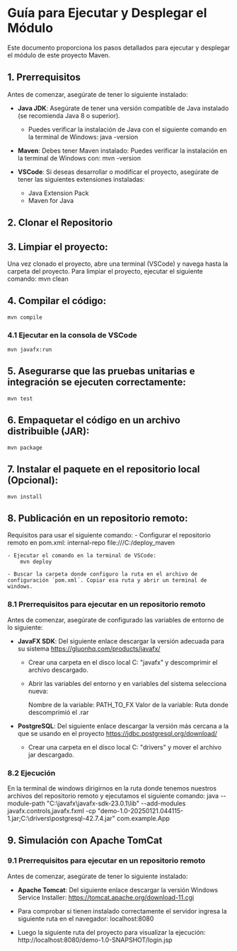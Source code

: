 # Guía para Ejecutar y Desplegar el Módulo

Este documento proporciona los pasos detallados para ejecutar y desplegar el módulo de este proyecto Maven.

## 1. Prerrequisitos

Antes de comenzar, asegúrate de tener lo siguiente instalado:

- **Java JDK**: Asegúrate de tener una versión compatible de Java instalado (se recomienda Java 8 o superior).
    - Puedes verificar la instalación de Java con el siguiente comando en la terminal de Windows:
    java -version

- **Maven**: Debes tener Maven instalado: Puedes verificar la instalación en la terminal de Windows con:
    mvn -version

- **VSCode**: Si deseas desarrollar o modificar el proyecto, asegúrate de tener las siguientes extensiones instaladas:
    - Java Extension Pack
    - Maven for Java

## 2. Clonar el Repositorio


## 3. Limpiar el proyecto:
Una vez clonado el proyecto, abre una terminal (VSCode) y navega hasta la carpeta del proyecto. Para limpiar el proyecto, ejecutar el siguiente comando:
    mvn clean

## 4. Compilar el código:
    mvn compile

### 4.1 Ejecutar en la consola de VSCode
    mvn javafx:run

## 5. Asegurarse que las pruebas unitarias e integración se ejecuten correctamente:
    mvn test

## 6. Empaquetar el código en un archivo distribuible (JAR):
    mvn package

## 7. Instalar el paquete en el repositorio local (Opcional):
    mvn install

## 8. Publicación en un repositorio remoto:
Requisitos para usar el siguiente comando:
    - Configurar el repositorio remoto en pom.xml: 
        <distributionManagement>
            <repository>
                <id>internal-repo</id>
                <url>file:///C:/deploy_maven</url>
            </repository>
        </distributionManagement>
    
    - Ejecutar el comando en la terminal de VSCode:
        mvn deploy

    - Buscar la carpeta donde configuro la ruta en el archivo de configuración ´pom.xml´. Copiar esa ruta y abrir un terminal de windows. 

### 8.1 Prerrequisitos para ejecutar en un repositorio remoto

Antes de comenzar, asegúrate de configurado las variables de entorno de lo siguiente:

- **JavaFX SDK**: Del siguiente enlace descargar la versión adecuada para su sistema https://gluonhq.com/products/javafx/

    - Crear una carpeta en el disco local C: "javafx" y descomprimir el archivo descargado.

    - Abrir las variables del entorno y en variables del sistema selecciona nueva:

        Nombre de la variable: PATH_TO_FX
        Valor de la variable: Ruta donde descomprimió el .rar

- **PostgreSQL**: Del siguiente enlace descargar la versión más cercana a la que se usando en el proyecto https://jdbc.postgresql.org/download/ 

    - Crear una carpeta en el disco local C: "drivers" y mover el archivo jar descargado.

### 8.2 Ejecución
En la terminal de windows dirigirnos en la ruta donde tenemos nuestros archivos del repositorio remoto y ejecutamos el siguiente comando:
    java --module-path "C:\javafx\javafx-sdk-23.0.1\lib" --add-modules javafx.controls,javafx.fxml -cp "demo-1.0-20250121.044115-1.jar;C:\drivers\postgresql-42.7.4.jar" com.example.App


## 9. Simulación con Apache TomCat

### 9.1 Prerrequisitos para ejecutar en un repositorio remoto

Antes de comenzar, asegúrate de tener lo siguiente instalado:

- **Apache Tomcat**: Del siguiente enlace descargar la versión Windows Service Installer: 
    https://tomcat.apache.org/download-11.cgi

- Para comprobar si tienen instalado correctamente el servidor ingresa la siguiente ruta en el navegador:
    localhost:8080

- Luego la siguiente ruta del proyecto para visualizar la ejecución: 
    http://localhost:8080/demo-1.0-SNAPSHOT/login.jsp